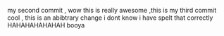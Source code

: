 
my second commit , wow this is really awesome ,this is my third commit cool , this is an abibtrary change i dont know i have spelt that correctly HAHAHAHAHAHAH
booya
